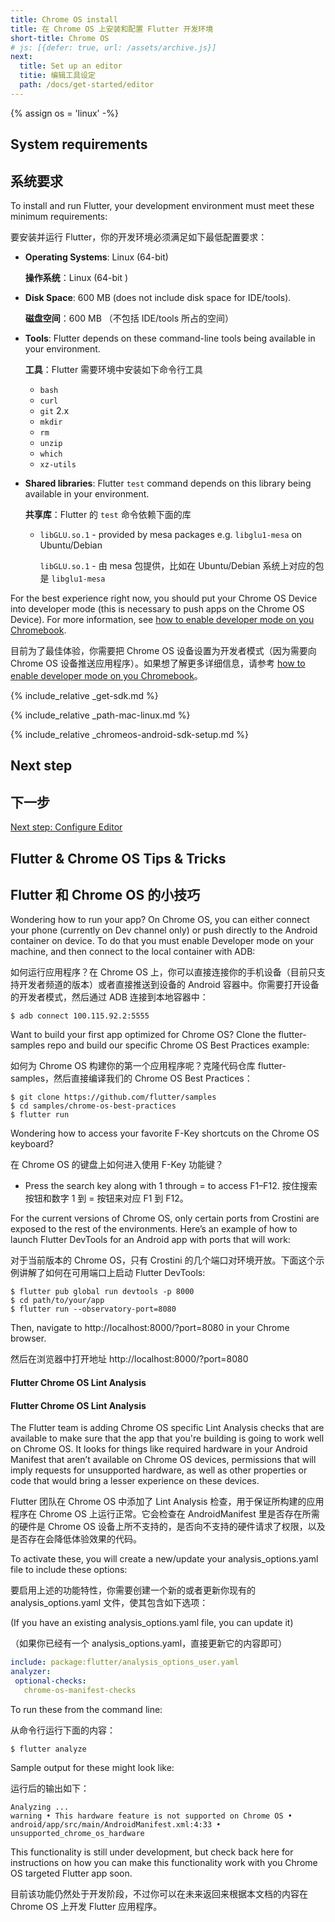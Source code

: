 ```yaml
---
title: Chrome OS install
title: 在 Chrome OS 上安装和配置 Flutter 开发环境
short-title: Chrome OS
# js: [{defer: true, url: /assets/archive.js}]
next:
  title: Set up an editor
  titie: 编辑工具设定
  path: /docs/get-started/editor
---
```


{% assign os = 'linux' -%}

## System requirements

## 系统要求


To install and run Flutter, your development environment must meet these 
minimum requirements:

要安装并运行 Flutter，你的开发环境必须满足如下最低配置要求：

- **Operating Systems**: Linux (64-bit)

  **操作系统**：Linux (64-bit )
  
- **Disk Space**: 600 MB (does not include disk space for IDE/tools).

  **磁盘空间**：600 MB （不包括 IDE/tools 所占的空间）
  
- **Tools**: Flutter depends on these command-line tools being available 
  in your environment.
  
  **工具**：Flutter 需要环境中安装如下命令行工具
  
  - `bash`
  - `curl`
  - `git` 2.x
  - `mkdir`
  - `rm`
  - `unzip`
  - `which`
  - `xz-utils`
- **Shared libraries**: Flutter `test` command depends on this library being 
available in your environment.

  **共享库**：Flutter 的 `test` 命令依赖下面的库
  
  - `libGLU.so.1` - provided by mesa packages e.g. `libglu1-mesa` on Ubuntu/Debian
    
    `libGLU.so.1` - 由 mesa 包提供，比如在 Ubuntu/Debian 系统上对应的包是 `libglu1-mesa`

For the best experience right now, you should put your Chrome OS Device into
developer mode (this is necessary to push apps on the Chrome OS Device). For
more information, see [how to enable developer mode on you Chromebook](https://www.androidcentral.com/how-enable-developer-mode-chrome-os).

目前为了最佳体验，你需要把 Chrome OS 设备设置为开发者模式（因为需要向 Chrome OS 设备推送应用程序）。如果想了解更多详细信息，请参考 [how to enable developer mode on you Chromebook](https://www.androidcentral.com/how-enable-developer-mode-chrome-os)。

{% include_relative _get-sdk.md %}

{% include_relative _path-mac-linux.md %}

{% include_relative _chromeos-android-sdk-setup.md %}

## Next step

## 下一步

[Next step: Configure Editor](/docs/get-started/editor)

## Flutter & Chrome OS Tips & Tricks

## Flutter 和 Chrome OS 的小技巧

Wondering how to run your app? On Chrome OS, you can either connect your phone 
(currently on Dev channel only) or push directly to the Android container on device. 
To do that you must enable Developer mode on your machine, and then connect to the local container with ADB:

如何运行应用程序？在 Chrome OS 上，你可以直接连接你的手机设备（目前只支持开发者频道的版本）或者直接推送到设备的 Android 容器中。你需要打开设备的开发者模式，然后通过 ADB 连接到本地容器中：

```terminal
$ adb connect 100.115.92.2:5555
```

Want to build your first app optimized for Chrome OS? Clone the flutter-samples 
repo and build our specific Chrome OS Best Practices example:

如何为 Chrome OS 构建你的第一个应用程序呢？克隆代码仓库 flutter-samples，然后直接编译我们的 Chrome OS Best Practices：


```terminal
$ git clone https://github.com/flutter/samples
$ cd samples/chrome-os-best-practices
$ flutter run
```

Wondering how to access your favorite F-Key shortcuts on the Chrome OS keyboard?

在 Chrome OS 的键盘上如何进入使用 F-Key 功能键？

* Press the search key along with 1 through = to access F1–F12.
  按住搜索按钮和数字 1 到 = 按钮来对应 F1 到 F12。



For the current versions of Chrome OS, only certain ports from Crostini are 
exposed to the rest of the environments. Here’s an example of how to launch 
Flutter DevTools for an Android app with ports that will work:

对于当前版本的 Chrome OS，只有 Crostini 的几个端口对环境开放。下面这个示例讲解了如何在可用端口上启动 Flutter DevTools:

```terminal
$ flutter pub global run devtools -p 8000
$ cd path/to/your/app
$ flutter run --observatory-port=8080
```

Then, navigate to http://localhost:8000/?port=8080 in your Chrome browser.

然后在浏览器中打开地址 http://localhost:8000/?port=8080

#### Flutter Chrome OS Lint Analysis

#### Flutter Chrome OS Lint Analysis

The Flutter team is adding Chrome OS specific Lint Analysis checks that are 
available to make sure that the app that you're building is going to work well 
on Chrome OS. It looks for things like required hardware in your Android 
Manifest that aren’t available on Chrome OS devices, permissions that will 
imply requests for unsupported hardware, as well as other properties or code 
that would bring a lesser experience on these devices.

Flutter 团队在 Chrome OS 中添加了 Lint Analysis 检查，用于保证所构建的应用程序在 Chrome OS 上运行正常。它会检查在 AndroidManifest 里是否存在所需的硬件是 Chrome OS 设备上所不支持的，是否向不支持的硬件请求了权限，以及是否存在会降低体验效果的代码。

To activate these, you will create a new/update your analysis_options.yaml 
file to include these options:

要启用上述的功能特性，你需要创建一个新的或者更新你现有的 analysis_options.yaml 文件，使其包含如下选项：

(If you have an existing analysis_options.yaml file, you can update it)

（如果你已经有一个 analysis_options.yaml，直接更新它的内容即可）

```yaml
include: package:flutter/analysis_options_user.yaml
analyzer:
 optional-checks:
   chrome-os-manifest-checks
```

To run these from the command line:

从命令行运行下面的内容：

```terminal
$ flutter analyze
```

Sample output for these might look like:

运行后的输出如下：

```terminal
Analyzing ...                                                      
warning • This hardware feature is not supported on Chrome OS • 
android/app/src/main/AndroidManifest.xml:4:33 • unsupported_chrome_os_hardware
```

This functionality is still under development, but check back here for instructions on how you can make this functionality work with you Chrome OS targeted Flutter app soon.

目前该功能仍然处于开发阶段，不过你可以在未来返回来根据本文档的内容在 Chrome OS 上开发 Flutter 应用程序。